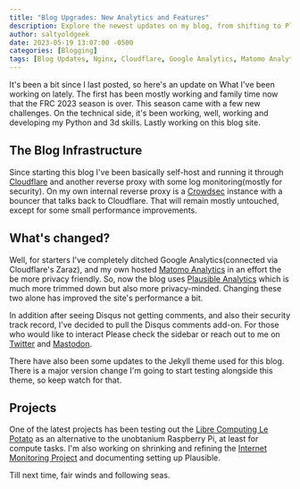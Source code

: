 ```yaml
---
title: "Blog Upgrades: New Analytics and Features"
description: Explore the newest updates on my blog, from shifting to Plausible Analytics for privacy to removing Disqus. Get insights into upcoming tech endeavors.
author: saltyoldgeek
date: 2023-05-19 13:07:00 -0500
categories: [Blogging]
tags: [Blog Updates, Nginx, Cloudflare, Google Analytics, Matomo Analytics, Plausible Analytics, Jekyll Theme, Self-Host, Disqus, Comments, FRC, Privacy, Crowdsec, Site Performance, Libre Computing Le Potato, Internet Monitoring Project]
---
```


It's been a bit since I last posted, so here's an update on What I've been working on lately. The first has been mostly working and family time now that the FRC 2023 season is over. This season came with a few new challenges. On the technical side, it's been working, well, working and developing my Python and 3d skills. Lastly working on this blog site.

## The Blog Infrastructure

Since starting this blog I've been basically self-host and running it through [Cloudflare](https://www.cloudflare.com/) and another reverse proxy with some log monitoring(mostly for security). On my own internal reverse proxy is a [Crowdsec](https://app.crowdsec.net/?next=%2Finstances) instance with a bouncer that talks back to Cloudflare. That will remain mostly untouched, except for some small performance improvements.

## What's changed?

Well, for starters I've completely ditched Google Analytics(connected via Cloudflare's Zaraz), and my own hosted [Matomo Analytics](https://matomo.org/) in an effort the be more privacy friendly. So, now the blog uses [Plausible Analytics](https://plausible.io) which is much more trimmed down but also more privacy-minded. Changing these two alone has improved the site's performance a bit.

In addition after seeing Disqus not getting comments, and also their security track record, I've decided to pull the Disqus comments add-on. For those who would like to interact Please check the sidebar or reach out to me on [Twitter](https://twitter.com/saltyoldgeek) and [Mastodon](https://hachyderm.io/@saltyoldgeek).

There have also been some updates to the Jekyll theme used for this blog. There is a major version change I'm going to start testing alongside this theme, so keep watch for that.

## Projects

One of the latest projects has been testing out the [Libre Computing Le Potato](https://libre.computer/products/aml-s905x-cc/) as an alternative to the unobtanium Raspberry Pi, at least for compute tasks. I'm also working on shrinking and refining the [Internet Monitoring Project](https://www.saltyoldgeek.com/posts/followup-to-filter-project/) and documenting setting up Plausible.

Till next time, fair winds and following seas.
